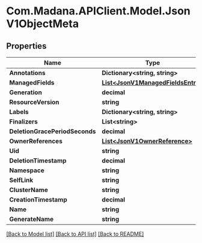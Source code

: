 
# Com.Madana.APIClient.Model.JsonV1ObjectMeta

## Properties

Name | Type | Description | Notes
------------ | ------------- | ------------- | -------------
**Annotations** | **Dictionary&lt;string, string&gt;** |  | [optional] 
**ManagedFields** | [**List&lt;JsonV1ManagedFieldsEntry&gt;**](JsonV1ManagedFieldsEntry.md) |  | [optional] 
**Generation** | **decimal** |  | [optional] 
**ResourceVersion** | **string** |  | [optional] 
**Labels** | **Dictionary&lt;string, string&gt;** |  | [optional] 
**Finalizers** | **List&lt;string&gt;** |  | [optional] 
**DeletionGracePeriodSeconds** | **decimal** |  | [optional] 
**OwnerReferences** | [**List&lt;JsonV1OwnerReference&gt;**](JsonV1OwnerReference.md) |  | [optional] 
**Uid** | **string** |  | [optional] 
**DeletionTimestamp** | **decimal** |  | [optional] 
**Namespace** | **string** |  | [optional] 
**SelfLink** | **string** |  | [optional] 
**ClusterName** | **string** |  | [optional] 
**CreationTimestamp** | **decimal** |  | [optional] 
**Name** | **string** |  | [optional] 
**GenerateName** | **string** |  | [optional] 

[[Back to Model list]](../README.md#documentation-for-models)
[[Back to API list]](../README.md#documentation-for-api-endpoints)
[[Back to README]](../README.md)

